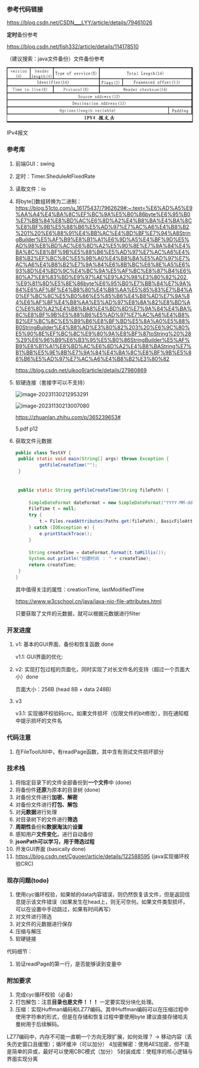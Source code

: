 ### 参考代码链接
https://blog.csdn.net/CSDN___LYY/article/details/79461026

**定时**备份参考

https://blog.csdn.net/fish332/article/details/114178510

（建议搜索：java文件备份）文件备份参考

![img.png](img.png)

IPv4报文

### 参考库

1. 前端GUI：swing

2. 定时：Timer.SheduleAtFixedRate

3. 读取文件：io

4. 将byte[]数组转换为二进制：https://blog.51cto.com/u_16175437/7962629#:~:text=%E6%AD%A5%E9%AA%A4%E4%BA%8C%EF%BC%9A%E5%B0%86byte%E6%95%B0%E7%BB%84%E8%BD%AC%E6%8D%A2%E4%B8%BA%E4%BA%8C%E8%BF%9B%E5%88%B6%E5%AD%97%E7%AC%A6%E4%B8%B2%201%20%E6%88%91%E4%BB%AC%E4%BD%BF%E7%94%A8StringBuilder%E5%AF%B9%E8%B1%A1%E6%9D%A5%E4%BF%9D%E5%AD%98%E8%BD%AC%E6%8D%A2%E5%90%8E%E7%9A%84%E4%BA%8C%E8%BF%9B%E5%88%B6%E5%AD%97%E7%AC%A6%E4%B8%B2%EF%BC%8C%E5%9B%A0%E4%B8%BA%E5%AD%97%E7%AC%A6%E4%B8%B2%E7%9A%84%E6%8B%BC%E6%8E%A5%E6%93%8D%E4%BD%9C%E4%BC%9A%E5%AF%BC%E8%87%B4%E6%80%A7%E8%83%BD%E9%97%AE%E9%A2%98%E3%80%82%202,%E9%81%8D%E5%8E%86byte%E6%95%B0%E7%BB%84%E7%9A%84%E6%AF%8F%E4%B8%80%E4%B8%AA%E5%85%83%E7%B4%A0%EF%BC%8C%E5%B0%86%E5%85%B6%E4%B8%AD%E7%9A%84%E6%AF%8F%E4%B8%AA%E5%AD%97%E8%8A%82%E8%BD%AC%E6%8D%A2%E4%B8%BA8%E4%BD%8D%E7%9A%84%E4%BA%8C%E8%BF%9B%E5%88%B6%E5%AD%97%E7%AC%A6%E4%B8%B2%EF%BC%8C%E5%B9%B6%E8%BF%BD%E5%8A%A0%E5%88%B0StringBuilder%E4%B8%AD%E3%80%82%203%20%E6%9C%80%E5%90%8E%EF%BC%8C%E9%80%9A%E8%BF%87toString%20%28%29%E6%96%B9%E6%B3%95%E5%B0%86StringBuilder%E5%AF%B9%E8%B1%A1%E8%BD%AC%E6%8D%A2%E4%B8%BAString%E7%B1%BB%E5%9E%8B%E7%9A%84%E4%BA%8C%E8%BF%9B%E5%88%B6%E5%AD%97%E7%AC%A6%E4%B8%B2%E3%80%82

   https://blog.csdn.net/uikoo9/article/details/27980869

5. 软硬连接（套接字可以不支持）

   ![image-20231130212953291](D:\learning_programs\java_programs\DataRestoreDemo1\images\Readme\image-20231130212953291.png)

   ![image-20231130213007080](D:\learning_programs\java_programs\DataRestoreDemo1\images\Readme\image-20231130213007080.png)

   https://zhuanlan.zhihu.com/p/365239653#

   5.pdf p12

6. 获取文件元数据

   ```java
   public class TestXY {
   	public static void main(String[] args) throws Exception {
            getFileCreateTime("");
   	}
   
   
   	public static String getFileCreateTime(String filePath) {
   
   		SimpleDateFormat dateFormat = new SimpleDateFormat("YYYY-MM-dd HH:mm:ss ");
   		FileTime t = null;
   		try {
   			t = Files.readAttributes(Paths.get(filePath), BasicFileAttributes.class).creationTime();
   		} catch (IOException e) {
   			e.printStackTrace();
   		}
   
   		String createTime = dateFormat.format(t.toMillis());
   		System.out.println("创建时间 ： " + createTime);
   		return createTime;
   	}
   }
   ```

   其中值得关注的属性：creationTime, lastModifiedTime

   https://www.w3cschool.cn/java/java-nio-file-attributes.html

   只要获取了文件的元数据，就可以根据元数据进行filter

### 开发进度
1. v1: 基本的GUI界面、备份和恢复函数 done

   v1.1: GUI界面的优化: 

2. v2: 实现打包过程的页面化，同时实现了对长文件名的支持（超过一个页面大小）done

   页面大小：256B (head 8B + data 248B)

3. v3
   
   v3.1: 实现循环校验码crc。如果文件损坏（仅限文件的bit修改），则在通知框中提示损坏的文件名

### 代码注意
1. 在FileToolUtil中，有readPage函数，其中含有测试文件损坏部分

### 技术栈
1. 将指定目录下的文件全部备份到**一个文件**中 (done)
2. 将备份件**还原**为原本的目录树 (done)
3. 对备份文件进行**加密、解密**
4. 对备份文件进行**打包、解包**
5. 对**元数据**进行处理
5. 对目录树下的文件进行**筛选**
6. **周期性**备份和**数据淘汰**的**设置**
7. 感知用户**文件变化**，进行自动备份
8. **jsonPath可以学习，用于筛选过程**
9. 开发GUI界面 (basically done)
10. https://blog.csdn.net/Cguoer/article/details/122588595 (java实现循环校验CRC)

### 现存问题(todo)
1. 使用cyc循环校验，如果帧的data内容错误，则仍然恢复该文件，但是返回信息提示该文件错误（如果发生在head上，则无可奈何。如果文件类型损坏，可以在设置中手动跳过，如果有时间再写）
2. 对文件进行筛选
3. 对文件的元数据进行保存
4. 压缩与解压
5. 软硬链接

代码细节：

1. 验证readPage的第一行，是否能够读到变量中

### 附加要求
1. 完成cyc循环校验（必备）
2. 打包解包：注意**目录也是文件！！！** 一定要实现分块化处理。
3. 压缩：实现Huffman编码和LZ77编码。其中Huffman编码可以在压缩过程中使用字符串的形式，但是在存储和恢复过程中要使用byte
建议直接存储哈夫曼树用于后续解码。

LZ77编码中，内存不可能一直朝一个方向无限扩展，如何处理？ -> 移动内容（丢失历史窗口且缓慢）；循环缓冲（可以加分）
4加密解密：使用AES加密，但不能是简单的异或，最好可以使用CBC模式（加分）
5封装成库：使程序的核心逻辑与界面实现分离